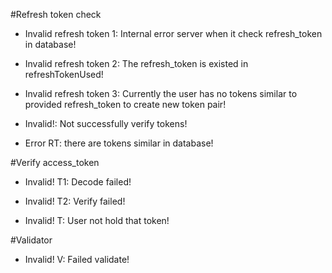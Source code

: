 #Refresh token check

- Invalid refresh token 1: Internal error server when it check refresh_token in database!

- Invalid refresh token 2: The refresh_token is existed in refreshTokenUsed!

- Invalid refresh token 3: Currently the user has no tokens similar to provided refresh_token to create new token pair!

- Invalid!: Not successfully verify tokens!

- Error RT: there are tokens similar in database!

#Verify access_token

- Invalid! T1: Decode failed!

- Invalid! T2: Verify failed!

- Invalid! T: User not hold that token!

#Validator

- Invalid! V: Failed validate!

